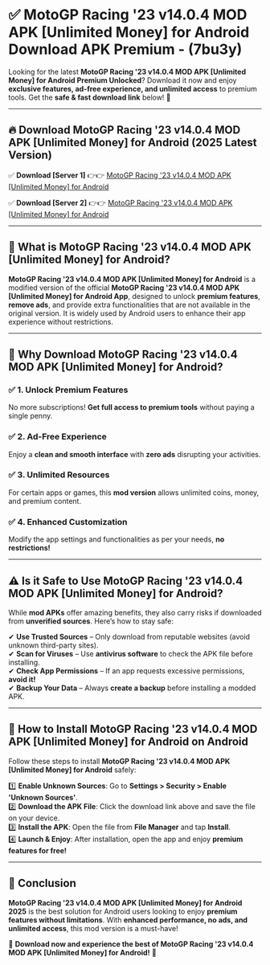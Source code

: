 
# ✅ MotoGP Racing '23 v14.0.4 MOD APK [Unlimited Money] for Android Download APK Premium -  (7bu3y) 

Looking for the latest **MotoGP Racing '23 v14.0.4 MOD APK [Unlimited Money] for Android Premium Unlocked**? Download it now and enjoy **exclusive features, ad-free experience, and unlimited access** to premium tools. Get the **safe & fast download link** below! 🚀

---

## 🔥 Download MotoGP Racing '23 v14.0.4 MOD APK [Unlimited Money] for Android (2025 Latest Version)

✅ **Download [Server 1]** 👉👉 [MotoGP Racing '23 v14.0.4 MOD APK [Unlimited Money] for Android ](https://apkcomod.com?title=MotoGP_Racing_'23_v14.0.4_MOD_APK_[Unlimited_Money]_for_Android)  

✅ **Download [Server 2]** 👉👉 [MotoGP Racing '23 v14.0.4 MOD APK [Unlimited Money] for Android ](https://apkcomod.com?title=MotoGP_Racing_'23_v14.0.4_MOD_APK_[Unlimited_Money]_for_Android)  


---

## 📌 What is MotoGP Racing '23 v14.0.4 MOD APK [Unlimited Money] for Android?

**MotoGP Racing '23 v14.0.4 MOD APK [Unlimited Money] for Android** is a modified version of the official **MotoGP Racing '23 v14.0.4 MOD APK [Unlimited Money] for Android App**, designed to unlock **premium features**, **remove ads**, and provide extra functionalities that are not available in the original version. It is widely used by Android users to enhance their app experience without restrictions.

---

## 🌟 Why Download MotoGP Racing '23 v14.0.4 MOD APK [Unlimited Money] for Android?

### ✅ 1. Unlock Premium Features
No more subscriptions! **Get full access to premium tools** without paying a single penny.

### ✅ 2. Ad-Free Experience
Enjoy a **clean and smooth interface** with **zero ads** disrupting your activities.

### ✅ 3. Unlimited Resources
For certain apps or games, this **mod version** allows unlimited coins, money, and premium content.

### ✅ 4. Enhanced Customization
Modify the app settings and functionalities as per your needs, **no restrictions!**

---

## ⚠️ Is it Safe to Use MotoGP Racing '23 v14.0.4 MOD APK [Unlimited Money] for Android?

While **mod APKs** offer amazing benefits, they also carry risks if downloaded from **unverified sources**. Here’s how to stay safe:

✔ **Use Trusted Sources** – Only download from reputable websites (avoid unknown third-party sites).  
✔ **Scan for Viruses** – Use **antivirus software** to check the APK file before installing.  
✔ **Check App Permissions** – If an app requests excessive permissions, **avoid it!**  
✔ **Backup Your Data** – Always **create a backup** before installing a modded APK.

---

## 📲 How to Install MotoGP Racing '23 v14.0.4 MOD APK [Unlimited Money] for Android on Android

Follow these steps to install **MotoGP Racing '23 v14.0.4 MOD APK [Unlimited Money] for Android** safely:

1️⃣ **Enable Unknown Sources**: Go to **Settings > Security > Enable 'Unknown Sources'**.  
2️⃣ **Download the APK File**: Click the download link above and save the file on your device.  
3️⃣ **Install the APK**: Open the file from **File Manager** and tap **Install**.  
4️⃣ **Launch & Enjoy**: After installation, open the app and enjoy **premium features for free!**

---

## 🚀 Conclusion

**MotoGP Racing '23 v14.0.4 MOD APK [Unlimited Money] for Android 2025** is the best solution for Android users looking to enjoy **premium features without limitations**. With **enhanced performance, no ads, and unlimited access**, this mod version is a must-have!

🔻 **Download now and experience the best of MotoGP Racing '23 v14.0.4 MOD APK [Unlimited Money] for Android!** 🔻

